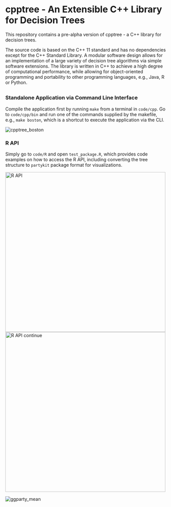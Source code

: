 # cpptree - An Extensible C++ Library for Decision Trees

This repository contains a pre-alpha version of cpptree - a C++ library for decision trees.

The source code is based on the C++ 11 standard and has no dependencies except for the C++ Standard Library.
A modular software design allows for an implementation of a large variety of decision tree algorithms via simple software extensions.
The library is written in C++ to achieve a high degree of computational performance, while allowing for object-oriented programming and portability to other programming languages, e.g., Java, R or Python.

##

### Standalone Application via Command Line Interface

Compile the application first by running `make` from a terminal in `code/cpp`. Go to `code/cpp/bin` and run one of the commands supplied by the makefile, e.g., `make boston`, which is a shortcut to execute the application via the CLI.

![cpptree_boston](https://github.com/user-attachments/assets/2a144357-6f76-4d9c-8555-d65b2f44ff14)

### R API

Simply go to `code/R` and open `test_package.R`, which provides code examples on how to access the R API, including converting the tree structure to `partykit` package format for visualizations.

<img src="https://github.com/user-attachments/assets/e03a78c9-6447-41c5-b396-90ca3d1a0567" alt="R API" width="500"/>

<img src="https://github.com/user-attachments/assets/38b24272-6268-46f7-a12a-bf07c2218cc1" alt="R API continue" width="500"/>



![ggparty_mean](https://github.com/user-attachments/assets/bf0d2dd8-404e-47c8-9d53-f2b5ce18a961)




